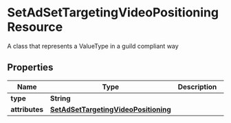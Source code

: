 

# SetAdSetTargetingVideoPositioningResource

A class that represents a ValueType in a guild compliant way

## Properties

| Name | Type | Description | Notes |
|------------ | ------------- | ------------- | -------------|
|**type** | **String** |  |  [optional] |
|**attributes** | [**SetAdSetTargetingVideoPositioning**](SetAdSetTargetingVideoPositioning.md) |  |  [optional] |




